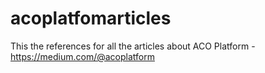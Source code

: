 # acoplatfomarticles
This the references for all the articles about ACO Platform - https://medium.com/@acoplatform 
